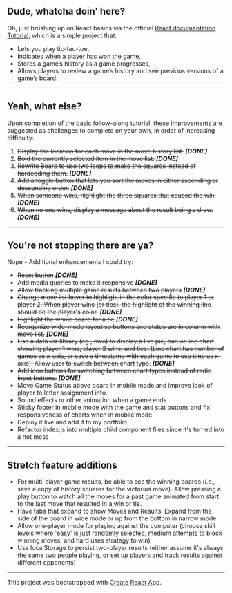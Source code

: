 ## Dude, whatcha doin' here?
Oh, just brushing up on React basics via the official [React documentation Tutorial](https://reactjs.org/tutorial/tutorial.html), which is a simple project that:
- Lets you play tic-tac-toe,
- Indicates when a player has won the game,
- Stores a game’s history as a game progresses,
- Allows players to review a game’s history and see previous versions of a game’s board.

---

## Yeah, what else?
Upon completion of the basic follow-along tutorial, these improvements are suggested as challenges to complete on your own, in order of increasing difficulty:
1. ~~Display the location for each move in the move history list.~~ **_[DONE]_**
2. ~~Bold the currently selected item in the move list.~~ **_[DONE]_**
3. ~~Rewrite Board to use two loops to make the squares instead of hardcoding them.~~ **_[DONE]_**
4. ~~Add a toggle button that lets you sort the moves in either ascending or descending order.~~ **_[DONE]_**
5. ~~When someone wins, highlight the three squares that caused the win.~~ **_[DONE]_**
6. ~~When no one wins, display a message about the result being a draw.~~ **_[DONE]_**

---

## You're not stopping there are ya?
Nope - Additional enhancements I could try:
- ~~Reset button~~ **_[DONE]_**
- ~~Add media queries to make it responsive~~ **_[DONE]_**
- ~~Allow tracking multiple game results between two players~~ **_[DONE]_**
- ~~Change move list hover to highlight in the color specific to player 1 or player 2. When player wins (or ties), the highlight of the winning line should be the player's color.~~ **_[DONE]_**
- ~~Highlight the whole board for a tie~~ **_[DONE]_**
- ~~Reorganize wide-mode layout so buttons and status are in column with move list.~~  **_[DONE]_**
- ~~Use a data viz library (eg., nivo) to display a live pie, bar, or line chart showing player 1 wins, player 2 wins, and ties. (Line chart has number of games as x-axis, or save a timestamp with each game to use time as x-axis). Allow user to switch between chart type.~~ **_[DONE]_**
- ~~Add icon buttons for switching between chart types instead of radio input buttons.~~ **_[DONE]_**
- Move Game Status above board in mobile mode and improve look of player to letter assignment info.
- Sound effects or other animation when a game ends
- Sticky footer in mobile mode with the game and stat buttons and fix responsiveness of charts when in mobile mode.
- Deploy it live and add it to my portfolio
- Refactor index.js into multiple child component files since it's turned into a hot mess

---

## Stretch feature additions
- For multi-player game results, be able to see the winning boards (i.e., save a copy of history.squares for the victorius move). Allow pressing a play button to watch all the moves for a past game animated from start to the last move that resulted in a win or tie.
- Have tabs that expand to show Moves and Results. Expand from the side of the board in wide mode or up from the bottom in narrow mode.
- Allow one-player mode for playing against the computer (choose skill levels where 'easy' is just randomly selected, medium attempts to block winning moves, and hard uses strategy to win)
- Use localStorage to persist two-player results (either assume it's always the same two people playing, or set up players and track results against different opponents)

---

This project was bootstrapped with [Create React App](https://github.com/facebook/create-react-app).